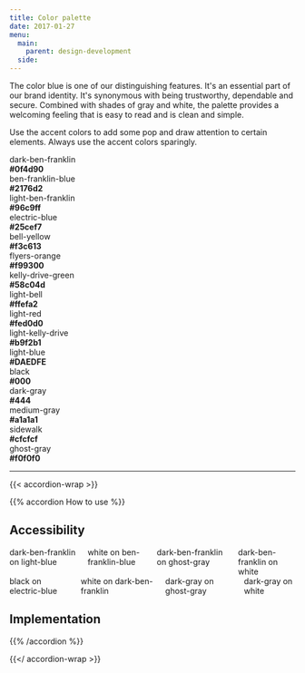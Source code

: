 ```yaml
---
title: Color palette
date: 2017-01-27
menu:
  main:
    parent: design-development
  side:
---
```


The color blue is one of our distinguishing features. It's an essential part of our brand identity. It's synonymous with being trustworthy, dependable and secure. Combined with shades of gray and white, the palette provides a welcoming feeling that is easy to read and is clean and simple.

Use the accent colors to add some pop and draw attention to certain elements. Always use the accent colors sparingly.

<div class="row mbxl equal-height">
  <div class="medium-5 columns">
    <div class="sg-swatch">
      <div class="sg-swatch--top bg-dark-ben-franklin bdr-dark-ben-franklin">
      </div>
      <div class="sg-swatch--bottom equal">
        dark-ben-franklin<br>
        <b>#0f4d90</b>
      </div>
    </div>
  </div>
  <div class="medium-5 columns">
    <div class="sg-swatch">
      <div class="sg-swatch--top bg-ben-franklin-blue bdr-ben-franklin-blue">
      </div>
      <div class="sg-swatch--bottom equal">
        ben-franklin-blue<br>
        <b>#2176d2</b>
      </div>
    </div>
  </div>
  <div class="medium-5 columns">
    <div class="sg-swatch">
      <div class="sg-swatch--top bg-light-ben-franklin bdr-light-ben-franklin">
      </div>
      <div class="sg-swatch--bottom equal">
        light-ben-franklin<br>
        <b>#96c9ff</b>
      </div>
    </div>
  </div>
  <div class="medium-5 columns end">
    <div class="sg-swatch">
      <div class="sg-swatch--top bg-electric-blue bdr-electric-blue">
      </div>
      <div class="sg-swatch--bottom equal">
        electric-blue<br>
        <b>#25cef7</b>
      </div>
    </div>
  </div>
</div>
<div class="row mbxl equal-height">
  <div class="medium-5 columns">
    <div class="sg-swatch">
      <div class="sg-swatch--top bg-bell-yellow bdr-bell-yellow">
      </div>
      <div class="sg-swatch--bottom equal">
        bell-yellow<br>
        <b>#f3c613</b>
      </div>
    </div>
  </div>
  <div class="medium-5 columns">
    <div class="sg-swatch">
      <div class="sg-swatch--top bg-flyers-orange bdr-flyers-orange">
      </div>
      <div class="sg-swatch--bottom equal">
        flyers-orange<br>
        <b>#f99300</b>
      </div>
    </div>
  </div>
  <div class="medium-5 columns end">
    <div class="sg-swatch">
      <div class="sg-swatch--top bg-kelly-drive-green bdr-kelly-drive-green">
      </div>
      <div class="sg-swatch--bottom equal">
        kelly-drive-green<br>
        <b>#58c04d</b>
      </div>
    </div>
  </div>
</div>
<div class="row mbxl equal-height">
  <div class="medium-5 columns">
    <div class="sg-swatch">
      <div class="sg-swatch--top bg-light-bell bdr-light-bell">
      </div>
      <div class="sg-swatch--bottom equal">
        light-bell<br>
        <b>#ffefa2</b>
      </div>
    </div>
  </div>
  <div class="medium-5 columns">
    <div class="sg-swatch">
      <div class="sg-swatch--top bg-light-red bdr-light-red">
      </div>
      <div class="sg-swatch--bottom equal">
        light-red<br>
        <b>#fed0d0</b>
      </div>
    </div>
  </div>
  <div class="medium-5 columns">
    <div class="sg-swatch">
      <div class="sg-swatch--top bg-light-kelly-drive bdr-light-kelly-drive">
      </div>
      <div class="sg-swatch--bottom equal">
        light-kelly-drive<br>
        <b>#b9f2b1</b>
      </div>
    </div>
  </div>
  <div class="medium-5 columns end">
    <div class="sg-swatch">
      <div class="sg-swatch--top bg-light-blue bdr-light-blue">
      </div>
      <div class="sg-swatch--bottom equal">
        light-blue<br>
        <b>#DAEDFE</b>
      </div>
    </div>
  </div>
</div>

<div class="row mbxl equal-height">
  <div class="medium-5 columns">
    <div class="sg-swatch">
      <div class="sg-swatch--top bg-black bdr-black">
      </div>
      <div class="sg-swatch--bottom equal">
        black<br>
        <b>#000</b>
      </div>
    </div>
  </div>
  <div class="medium-5 columns">
    <div class="sg-swatch">
      <div class="sg-swatch--top bg-dark-gray bdr-dark-gray">
      </div>
      <div class="sg-swatch--bottom equal">
        dark-gray<br>
        <b>#444</b>
      </div>
    </div>
  </div>
  <div class="medium-5 columns">
    <div class="sg-swatch">
      <div class="sg-swatch--top bg-medium-gray bdr-medium-gray">
      </div>
      <div class="sg-swatch--bottom equal">
        medium-gray<br>
        <b>#a1a1a1</b>
      </div>
    </div>
  </div>
  <div class="medium-5 columns end">
    <div class="sg-swatch">
      <div class="sg-swatch--top bg-sidewalk bdr-sidewalk">
      </div>
      <div class="sg-swatch--bottom equal">
        sidewalk<br>
        <b>#cfcfcf</b>
      </div>
    </div>
  </div>
</div>
<div class="row">
  <div class="medium-5 columns">
    <div class="sg-swatch">
      <div class="sg-swatch--top sg-swatch--top--bordered bg-ghost-gray bdr-sidewalk">
      </div>
      <div class="sg-swatch--bottom">
        ghost-gray<br>
        <b>#f0f0f0</b>
      </div>
    </div>
  </div>
</div>

---

{{< accordion-wrap >}}

{{% accordion How to use %}}
## Accessibility
<div class="row">
<div class="medium-12 columns">
<div class="bg-light-blue dark-ben-franklin pas mbm">dark-ben-franklin on light-blue</div>
<div class="bg-ben-franklin-blue white pas mbm">white on ben-franklin-blue</div>
<div class="bg-ghost-gray dark-ben-franklin pas mbm">dark-ben-franklin on ghost-gray</div>
<div class="bdr-all bdr-sidewalk dark-ben-franklin pas mbm">dark-ben-franklin on white</div>
</div>
<div class="medium-12 columns">
<div class="bg-electric-blue black pas mbm">black on electric-blue</div>
<div class="bg-dark-ben-franklin white pas mbm">white on dark-ben-franklin</div>
<div class="bg-ghost-gray dark-gray pas mbm">dark-gray on ghost-gray</div>
<div class="bdr-all bdr-sidewalk pas mbm">dark-gray on white</div>
</div>
</div>

## Implementation

{{% /accordion %}}

{{</ accordion-wrap >}}
